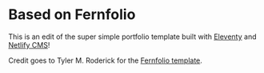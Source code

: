 # Based on Fernfolio
This is an edit of the super simple portfolio template built with [Eleventy](https://www.11ty.io/) and [Netlify CMS](https://www.netlifycms.org/)!

Credit goes to Tyler M. Roderick for the [Fernfolio template](https://github.com/tylerMRoderick/fernfolio-11ty-template).

